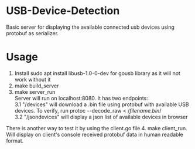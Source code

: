 # USB-Device-Detection
Basic server for displaying the available connected usb devices using protobuf as serializer.

# Usage
1. Install sudo apt install libusb-1.0-0-dev for gousb library as it will not work without it
2. make build_server
3. make server_run <br>
Server will run on localhost:8080. It has two endpoints:<br>
3.1 "/devices" will download a .bin file using protobuf with available USB devices. To verify, run protoc --decode_raw < /*filename.bin*/<br>
3.2 "/jsondevices" will display a json list of available devices in browser

There is another way to test it by using the client.go file
4. make client_run. Will display on client's console received protobuf data in human readable format.

